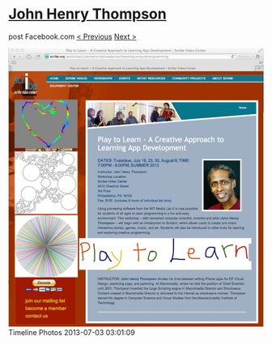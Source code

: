 # [John Henry Thompson](../README.md)
post Facebook.com
[< Previous](2013-07-29-3.md) [Next >](2013-05-20-1.md)

[![](../media/2013-07-03/Timeline-Photos.jpg)](../README.md)
Timeline Photos
2013-07-03 03:01:09